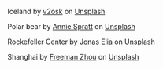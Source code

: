 Iceland by <a href="https://unsplash.com/@v2osk?utm_content=creditCopyText&utm_medium=referral&utm_source=unsplash">v2osk</a> on <a href="https://unsplash.com/photos/water-stream-beside-mountains-uUbEvoRfRdY?utm_content=creditCopyText&utm_medium=referral&utm_source=unsplash">Unsplash</a>

Polar bear by <a href="https://unsplash.com/@anniespratt?utm_content=creditCopyText&utm_medium=referral&utm_source=unsplash">Annie Spratt</a> on <a href="https://unsplash.com/photos/polar-bear-on-snow-Wtc9YH-g8Ag?utm_content=creditCopyText&utm_medium=referral&utm_source=unsplash">Unsplash</a>

Rockefeller Center by <a href="https://unsplash.com/@jonaselia?utm_content=creditCopyText&utm_medium=referral&utm_source=unsplash">Jonas Elia</a> on <a href="https://unsplash.com/photos/high-angle-view-photography-of-urban-x6HHgq2zDvI?utm_content=creditCopyText&utm_medium=referral&utm_source=unsplash">Unsplash</a>

Shanghai by <a href="https://unsplash.com/@freeman_zhou?utm_content=creditCopyText&utm_medium=referral&utm_source=unsplash">Freeman Zhou</a> on <a href="https://unsplash.com/photos/black-and-blue-wooden-table-oV9hp8wXkPE?utm_content=creditCopyText&utm_medium=referral&utm_source=unsplash">Unsplash</a>
